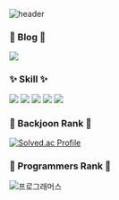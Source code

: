 ![header](https://capsule-render.vercel.app/api?type=rect&color=gradient&text=Welcome!&fontAlign=30&fontSize=30&textBg=true&desc=To%20YoonJuHan%27s%20Profile!&descAlign=60&descAlignY=50)

### 📕 Blog 📕<br>
<a href="https://study-yoon.tistory.com/" target="_blank"><img src="https://img.shields.io/badge/TISTORY-000000?style=for-the-badge&logo=Tistory&logoColor=white"></a>

### ✨ Skill ✨<br>
<img src="https://img.shields.io/badge/python-3776AB?style=for-the-badge&logo=python&logoColor=white"> <img src="https://img.shields.io/badge/django-092E20?style=for-the-badge&logo=django&logoColor=white"> <img src="https://img.shields.io/badge/oracle-F80000?style=for-the-badge&logo=oracle&logoColor=white"> <img src="https://img.shields.io/badge/html5-E34F26?style=for-the-badge&logo=html5&logoColor=white"> <img src="https://img.shields.io/badge/css-1572B6?style=for-the-badge&logo=css3&logoColor=white">

### 🏅 Backjoon Rank 🏅<br>
[![Solved.ac Profile](http://mazassumnida.wtf/api/v2/generate_badge?boj=yoon29942000)](https://solved.ac/yoon29942000/)

### 🏅 Programmers Rank 🏅<br>
![프로그래머스](https://github.com/Yoon-juhan/Yoon-juhan/assets/108213439/3065d86e-1251-4e84-9b96-a8d9f567a7a3)

